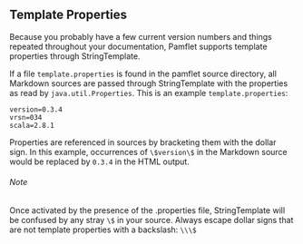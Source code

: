 Template Properties
-------------------

Because you probably have a few current version numbers and things
repeated throughout your documentation, Pamflet supports template
properties through StringTemplate.

If a file `template.properties` is found in the pamflet source
directory, all Markdown sources are passed through StringTemplate with
the properties as read by `java.util.Properties`. This is an example
`template.properties`:

    version=0.3.4
    vrsn=034
    scala=2.8.1

Properties are referenced in sources by bracketing them with the
dollar sign. In this example, occurrences of `\$version\$` in the
Markdown source would be replaced by `0.3.4` in the HTML output.

###### Note

Once activated by the presence of the .properties file, StringTemplate
will be confused by any stray `\$` in your source. Always escape
dollar signs that are not template properties with a backslash: `\\\$`

